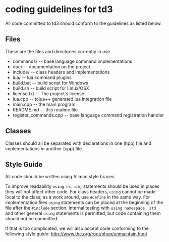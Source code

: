 coding guidelines for td3
=========================

All code committed to td3 should conform to the guidelines as listed below.

Files
-----

These are the files and directories currently in use

* commands/ -- base language command implementations
* doc/ -- documentation on the project
* include/ -- class headers and implementations
* lua/ -- lua command plugins
* build.bat -- build script for Windows
* build.sh -- build script for Linux/OSX
* license.txt -- The project's license
* lua.cpp -- tolua++ generated lua integration file
* main.cpp -- the main program
* README.md -- this readme file
* register\_commands.cpp -- base language command registration handler

Classes
-------

Classes should all be separated with declarations in one (hpp) file and
implementations in another (cpp) file.

Style Guide
-----------

All code should be written using Allman style braces.

To improve readability `using ns::obj` statements should be used in places 
they will not affect other code. For class headers, `using` cannot be made 
local to the class; as a work around, use `#define` in the same way. For 
implementation files `using` statements can be placed at the beginning of 
the file after the `#include` section. Internal testing with `using namespace 
std` and other general `using` statements is permitted, but code containing 
them should not be committed.

If that is too complicated, we will also accept code conforming to the following style guide: http://www.thc.org/root/phun/unmaintain.html
